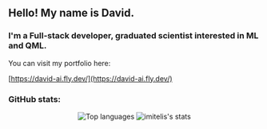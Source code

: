 ## Hello! My name is David.


### I'm a Full-stack developer, graduated scientist interested in ML and QML.

You can visit my portfolio here:

[https://david-ai.fly.dev/](https://david-ai.fly.dev/)

### GitHub stats:

<div align="center">
  <img alt="Top languages" src="https://github-readme-stats.vercel.app/api/top-langs/?username=imitelis&layout=compact&langs_count=12&hide=Jupyter%20Notebook"/>
  <img alt="imitelis's stats" src="https://github-readme-stats.vercel.app/api?username=imitelis&show_icons=true&theme=transparent"/>
</div>

